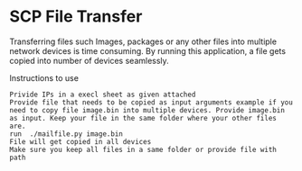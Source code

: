 # SCP File Transfer
Transferring files such Images, packages or any other files into multiple network devices is time consuming. By running this application, a file gets copied into number of devices seamlessly. 
  
  Instructions to use 
	
    Privide IPs in a execl sheet as given attached
    Provide file that needs to be copied as input arguments example if you need to copy file image.bin into multiple devices. Provide image.bin as input. Keep your file in the same folder where your other files are.
    run  ./mailfile.py image.bin
    File will get copied in all devices
    Make sure you keep all files in a same folder or provide file with path

   
	
